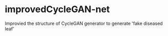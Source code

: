 # improvedCycleGAN-net
Improvied the structure of CycleGAN generator to generate 'fake diseased leaf'
